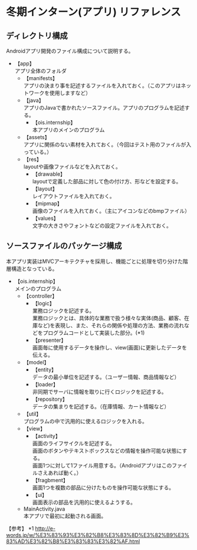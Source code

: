 # 冬期インターン(アプリ) リファレンス

## ディレクトリ構成
Androidアプリ開発のファイル構成について説明する。
* 【app】  
アプリ全体のフォルダ
  * 【manifests】  
  アプリの決まり事を記述するファイルを入れておく。（このアプリはネットワークを使用しますなど）
  * 【java】  
  アプリのJavaで書かれたソースファイル。アプリのプログラムを記述する。
    * 【ois.internship】  
    本アプリのメインのプログラム  
  * 【assets】  
  アプリに関係のない素材を入れておく。（今回はテスト用のファイルが入っている。）
  * 【res】  
  layoutや画像ファイルなどを入れておく。
    * 【drawable】  
    layoutで定義した部品に対して色の付け方、形などを設定する。
    * 【layout】  
    レイアウトファイルを入れておく。
    * 【mipmap】  
    画像のファイルを入れておく。（主にアイコンなどのbmpファイル）
    * 【values】  
    文字の大きさやフォントなどの設定ファイルを入れておく。


## ソースファイルのパッケージ構成
本アプリ実装はMVCアーキテクチャを採用し、機能ごとに処理を切り分けた階層構造となっている。
* 【ois.internship】  
メインのプログラム
    * 【controller】  
        * 【logic】  
        業務ロジックを記述する。  
        業務ロジックとは、具体的な業務で扱う様々な実体(商品、顧客、在庫など)を表現し、また、それらの関係や処理の方法、業務の流れなどをプログラムコードとして実装した部分。(*1)
        * 【presenter】  
        画面毎に使用するデータを操作し、view(画面)に更新したデータを伝える。
    * 【model】  
        * 【entity】  
        データの最小単位を記述する。（ユーザー情報、商品情報など）
        * 【loader】  
        非同期でサーバに情報を取りに行くロジックを記述する。
        * 【repository】  
        データの集まりを記述する。（在庫情報、カート情報など）
    * 【util】  
    プログラムの中で汎用的に使えるロジックを入れる。
    * 【view】
        * 【activity】  
        画面のライフサイクルを記述する。  
        画面のボタンやテキストボックスなどの情報を操作可能な状態にする。  
        画面1つに対して1ファイル用意する。（Androidアプリはこのファイルさえあれば動く。）
        * 【fragbment】  
        画面1つを複数の部品に分けたものを操作可能な状態にする。
        * 【ui】  
        画面表示の部品を汎用的に使えるようする。
    *  MainActivity.java  
    本アプリで最初に起動される画面。


【参考】
*1 http://e-words.jp/w/%E3%83%93%E3%82%B8%E3%83%8D%E3%82%B9%E3%83%AD%E3%82%B8%E3%83%83%E3%82%AF.html